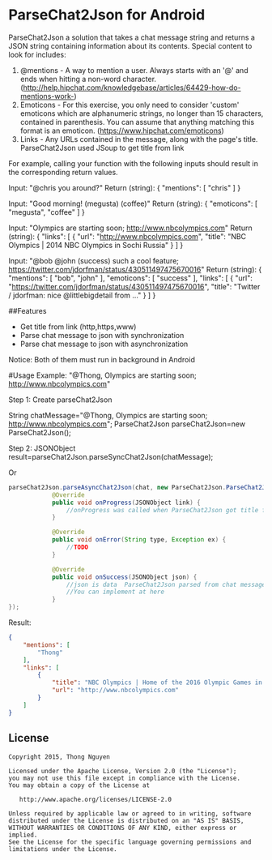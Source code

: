 # ParseChat2Json for Android
ParseChat2Json a solution that takes a chat message string and returns a JSON string containing information about its contents. Special content to look for includes:
1. @mentions - A way to mention a user. Always starts with an '@' and ends when hitting a non-word character. (http://help.hipchat.com/knowledgebase/articles/64429-how-do-mentions-work-)
2. Emoticons - For this exercise, you only need to consider 'custom' emoticons which are alphanumeric strings, no longer than 15 characters, contained in parenthesis. You can assume that anything matching this format is an emoticon. (https://www.hipchat.com/emoticons)
3. Links - Any URLs contained in the message, along with the page's title.
ParseChat2Json used JSoup to get title from link

For example, calling your function with the following inputs should result in the corresponding return values.

Input: "@chris you around?"
Return (string):
{
  "mentions": [
    "chris"
  ]
}
 
Input: "Good morning! (megusta) (coffee)"
Return (string):
{
  "emoticons": [
    "megusta",
    "coffee"
  ]
}
 
Input: "Olympics are starting soon; http://www.nbcolympics.com"
Return (string):
{
  "links": [
    {
      "url": "http://www.nbcolympics.com",
      "title": "NBC Olympics | 2014 NBC Olympics in Sochi Russia"
    }
  ]
}
 
Input: "@bob @john (success) such a cool feature; https://twitter.com/jdorfman/status/430511497475670016"
Return (string):
{
  "mentions": [
    "bob",
    "john"
  ],
  "emoticons": [
    "success"
  ],
  "links": [
    {
      "url": "https://twitter.com/jdorfman/status/430511497475670016",
      "title": "Twitter / jdorfman: nice @littlebigdetail from ..."
    }
  ]
}


##Features
- Get title from link (http,https,www)
- Parse chat message to json with synchronization
- Parse chat message to json with asynchronization

Notice: Both of them must run in background in Android

#Usage
Example:  "@Thong, Olympics are starting soon; http://www.nbcolympics.com"

Step 1: Create parseChat2Json

String chatMessage="@Thong, Olympics are starting soon; http://www.nbcolympics.com";
ParseChat2Json parseChat2Json=new ParseChat2Json();

Step 2:
JSONObject result=parseChat2Json.parseSyncChat2Json(chatMessage);

Or

```java
parseChat2Json.parseAsyncChat2Json(chat, new ParseChat2Json.ParseChat2JsonResponse() {
            @Override
            public void onProgress(JSONObject link) {
                //onProgress was called when ParseChat2Json got title from one link
            }

            @Override
            public void onError(String type, Exception ex) {
                //TODO
            }

            @Override
            public void onSuccess(JSONObject json) {
				//json is data 	ParseChat2Json parsed from chat message
				//You can implement at here
            }
});
```


Result:
```json
{
    "mentions": [
        "Thong"
    ],
    "links": [
        {
            "title": "NBC Olympics | Home of the 2016 Olympic Games in Rio",
            "url": "http://www.nbcolympics.com"
        }
    ]
}
```


## License

    Copyright 2015, Thong Nguyen

    Licensed under the Apache License, Version 2.0 (the "License");
    you may not use this file except in compliance with the License.
    You may obtain a copy of the License at

       http://www.apache.org/licenses/LICENSE-2.0

    Unless required by applicable law or agreed to in writing, software
    distributed under the License is distributed on an "AS IS" BASIS,
    WITHOUT WARRANTIES OR CONDITIONS OF ANY KIND, either express or implied.
    See the License for the specific language governing permissions and
    limitations under the License.